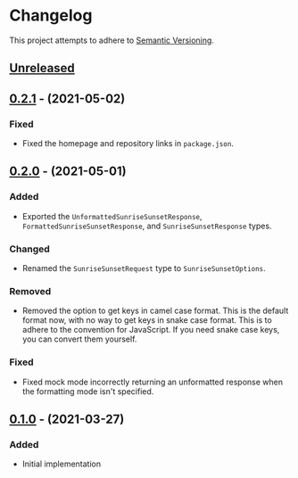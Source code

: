 # Changelog

This project attempts to adhere to [Semantic Versioning](http://semver.org).

## [Unreleased]

## [0.2.1] - (2021-05-02)

### Fixed

- Fixed the homepage and repository links in `package.json`.

## [0.2.0] - (2021-05-01)

### Added

- Exported the `UnformattedSunriseSunsetResponse`,
  `FormattedSunriseSunsetResponse`, and `SunriseSunsetResponse` types.

### Changed

- Renamed the `SunriseSunsetRequest` type to `SunriseSunsetOptions`.

### Removed

- Removed the option to get keys in camel case format. This is the default
  format now, with no way to get keys in snake case format. This is to adhere
  to the convention for JavaScript. If you need snake case keys, you can convert
  them yourself.

### Fixed

- Fixed mock mode incorrectly returning an unformatted response when the
  formatting mode isn't specified.

## [0.1.0] - (2021-03-27)

### Added

- Initial implementation

[unreleased]: https://github.com/dguo/sunrise-sunset-js/compare/v0.2.1...HEAD
[0.2.1]: https://github.com/dguo/sunrise-sunset-js/compare/v0.2.0...v0.2.1
[0.2.0]: https://github.com/dguo/sunrise-sunset-js/compare/v0.1.0...v0.2.0
[0.1.0]: https://github.com/dguo/sunrise-sunset-js/releases/tag/v0.1.0
